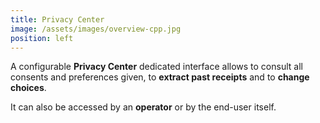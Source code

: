 ```yaml
---
title: Privacy Center
image: /assets/images/overview-cpp.jpg
position: left
---
```


A configurable **Privacy Center** dedicated interface allows to consult all consents and preferences given, to **extract past receipts** and to **change choices**.  

It can also be accessed by an **operator** or by the end-user itself.